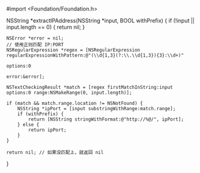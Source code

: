 #import <Foundation/Foundation.h>

NSString *extractIPAddress(NSString *input, BOOL withPrefix) {
    if (!input || input.length == 0) {
        return nil;
    }

    NSError *error = nil;
    // 使用正则匹配 IP:PORT
    NSRegularExpression *regex = [NSRegularExpression regularExpressionWithPattern:@"(\\d{1,3}(?:\\.\\d{1,3}){3}:\\d+)"
                                                                           options:0
                                                                             error:&error];

    NSTextCheckingResult *match = [regex firstMatchInString:input options:0 range:NSMakeRange(0, input.length)];

    if (match && match.range.location != NSNotFound) {
        NSString *ipPort = [input substringWithRange:match.range];
        if (withPrefix) {
            return [NSString stringWithFormat:@"http://%@/", ipPort];
        } else {
            return ipPort;
        }
    }

    return nil; // 如果没匹配上，就返回 nil
}